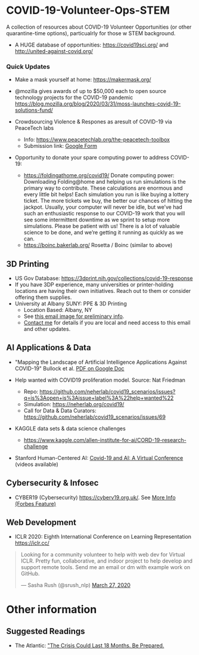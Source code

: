 # COVID-19-Volunteer-Ops-STEM
A collection of resources about COVID-19 Volunteer Opportunities (or other quarantine-time options), particualrly for those w STEM background.

- A HUGE database of opportunities: https://covid19sci.org/ and http://united-against-covid.org/ 

### Quick Updates

- Make a mask yourself at home: https://makermask.org/ 

- @mozilla  gives awards of up to $50,000 each to open source technology projects for the COVID-19 pandemic  https://blog.mozilla.org/blog/2020/03/31/moss-launches-covid-19-solutions-fund/

- Crowdsourcing Violence & Respones as aresult of COVID-19 via PeaceTech labs 
  - Info: https://www.peacetechlab.org/the-peacetech-toolbox
  - Submission link: [Google Form](https://docs.google.com/forms/d/e/1FAIpQLSdJG9VvzrIU-ixlaPgRV2X5g1lE01KhfMsDOliwJqI7deTLRA/viewform)


- Opportunity to donate your spare computing power to address COVID-19: 
  - https://foldingathome.org/covid19/ Donate computing power: Downloading Folding@home and helping us run simulations is the primary way to contribute. These calculations are enormous and every little bit helps! Each simulation you run is like buying a lottery ticket. The more tickets we buy, the better our chances of hitting the jackpot. Usually, your computer will never be idle, but we’ve had such an enthusiastic response to our COVID-19 work that you will see some intermittent downtime as we sprint to setup more simulations. Please be patient with us! There is a lot of valuable science to be done, and we’re getting it running as quickly as we can.
  - https://boinc.bakerlab.org/ Rosetta / Boinc (similar to above)






## 3D Printing
- US Gov Database: https://3dprint.nih.gov/collections/covid-19-response
- If you have 3DP experience, many universities or printer-holding locations are having their own initiatives. Reach out to them or consider offering them supplies. 
- University at Albany SUNY: PPE & 3D Printing 
  - Location Based: Albany, NY
  - See [this email image for preliminary info](https://github.com/jesparent/COVID-19-Volunteer-Ops-STEM/blob/master/COVID%20VOLUNTER.JPG).
  - [Contact me](https://sites.google.com/view/jesparent) for details if you are local and need access to this email and other updates.  

## AI Applications & Data
- "Mapping the Landscape of Artificial Intelligence Applications Against COVID-19" Bullock et al. [PDF on Google Doc](https://drive.google.com/file/d/1vDcb6HeS-hufNgqH0dDhIEGjuJpnnkzT/view)

- Help wanted with COVID19 proliferation model. Source: Nat Friedman
  - Repo: https://github.com/neherlab/covid19_scenarios/issues?q=is%3Aopen+is%3Aissue+label%3A%22help+wanted%22
  - Simulation: https://neherlab.org/covid19/
  - Call for Data & Data Curators: https://github.com/neherlab/covid19_scenarios/issues/69

- KAGGLE data sets & data science challenges
  - https://www.kaggle.com/allen-institute-for-ai/CORD-19-research-challenge 

- Stanford Human-Centered AI: [Covid-19 and AI: A Virtual Conference](https://hai.stanford.edu/events/covid-19-and-ai-virtual-conference/overview) (videos available) 

## Cybersecurity & Infosec

- CYBER19 (Cybersecurity) https://cyberv19.org.uk/. See [More Info (Forbes Feature)](https://www.forbes.com/sites/daveywinder/2020/03/23/meet-the-volunteer-covid-19-cyber-fighters-helping-healthcare-fight-the-hackers/#71efa68b6d82)


## Web Development

-  ICLR 2020: Eighth International Conference on Learning Representation https://iclr.cc/ 
<blockquote class="twitter-tweet"><p lang="en" dir="ltr">Looking for a community volunteer to help with web dev for Virtual ICLR. Pretty fun, collaborative, and indoor project to help develop and support remote tools. Send me an email or dm with example work on GitHub.</p>&mdash; Sasha Rush (@srush_nlp) <a href="https://twitter.com/srush_nlp/status/1243526344534884353?ref_src=twsrc%5Etfw">March 27, 2020</a></blockquote> 


# Other information
## Suggested Readings
- The Atlantic: ["The Crisis Could Last 18 Months. Be Prepared.](https://www.theatlantic.com/ideas/archive/2020/03/there-isnt-going-be-all-clear-signal/608512/?utm_campaign=the-atlantic)
